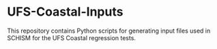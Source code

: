 # UFS-Coastal-Inputs
This repository contains Python scripts for generating input files used in SCHISM for the UFS Coastal regression tests.
